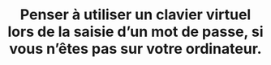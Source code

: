 ---
categories: category-nGkbk6oSlC5_p3eqoXX2o
definitions:
- definition-zfwhKNO2YEszKM8mYxG6b
risk: Permettre à une personne malveillante d’avoir installé un keylogger sur l’appareil
  afin de récupérer tous les champs saisis et de les lui transmettre (adresse e-mail,
  mot de passe, code, numéro bancaire).
title: Penser à utiliser un clavier virtuel lors de la saisie d’un mot de passe, si
  vous n’êtes pas sur votre ordinateur.
uuid: good-practice-jfU66rHHNp1qdESPO_lf_
visibleInCms: true
vulnerability: '(Niveau avancé) Taper son mot de passe sur le clavier d’un ordinateur
  partagé. '
---
